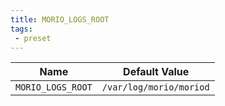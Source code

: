 ```yaml
---
title: MORIO_LOGS_ROOT
tags: 
 - preset
---
```





<!-- MORIO_AUTO_GENERATED_CONTENT_STARTS - Manual changes made below will be overwritten -->
| Name | Default Value |
|------|---------------|
| `MORIO_LOGS_ROOT` | `/var/log/morio/moriod` |
<!-- MORIO_AUTO_GENERATED_CONTENT_ENDS - Manual changes made above will be overwritten -->
